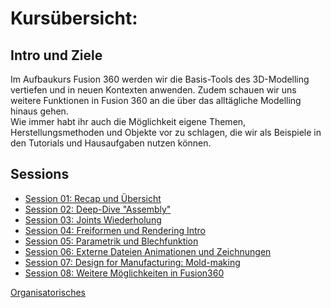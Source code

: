 # Kursübersicht:


## Intro und Ziele

Im Aufbaukurs Fusion 360 werden wir die Basis-Tools des 3D-Modelling vertiefen und in neuen Kontexten anwenden. Zudem schauen wir uns weitere Funktionen in Fusion 360 an die über das alltägliche Modelling hinaus gehen.  
Wie immer habt ihr auch die Möglichkeit eigene Themen, Herstellungsmethoden und Objekte vor zu schlagen, die wir als Beispiele in den Tutorials und Hausaufgaben nutzen können. 

## Sessions

- [ Session 01: Recap und Übersicht](CAD2/CAD2_Session01.md)  
- [ Session 02: Deep-Dive "Assembly"](CAD2/CAD2_Session02.md)  
- [ Session 03: Joints Wiederholung](CAD2/CAD2_Session03.md)  
- [ Session 04: Freiformen und Rendering Intro](CAD2/CAD2_Session04.md)  
- [ Session 05: Parametrik und Blechfunktion](CAD2/CAD2_Session05.md)  
- [ Session 06: Externe Dateien Animationen und Zeichnungen](CAD2/CAD2_Session06.md)  
- [Session 07: Design for Manufacturing: Mold-making](CAD2/CAD2_Session07.md)
- [Session 08: Weitere Möglichkeiten in Fusion360](CAD2/CAD2_Session08.md)


[Organisatorisches](../Orga/Organisatorisches.md ':include')
